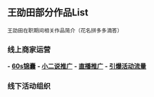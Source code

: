 ## 王劭田部分作品List
`王劭田在职期间相关作品简介（花名拼多多滴答）`
### 线上商家运营
**- [60s锦囊](https://shuyuan.pinduoduo.com/courseSeries/30)**
**- [小二说推广](https://shuyuan.pinduoduo.com/courseDetail/752)**
**- [直播推广](https://shuyuan.pinduoduo.com/courseDetail/629?from=1)**
**- [引爆活动流量](https://shuyuan.pinduoduo.com/courseDetail/1082)**
### 线下活动组织
